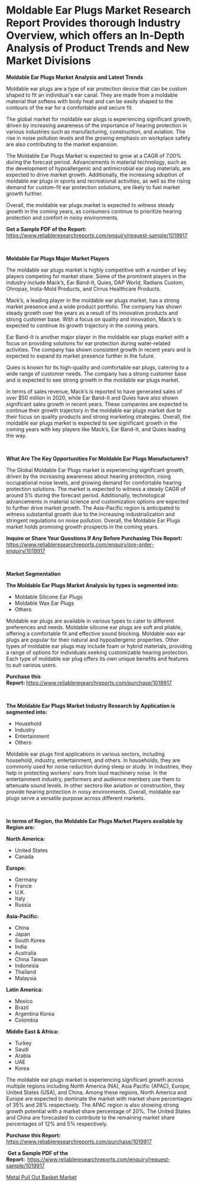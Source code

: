 <p><h1>Moldable Ear Plugs Market Research Report Provides thorough Industry Overview, which offers an In-Depth Analysis of Product Trends and New Market Divisions</h1></p><p><strong>Moldable Ear Plugs Market Analysis and Latest Trends</strong></p>
<p><p>Moldable ear plugs are a type of ear protection device that can be custom shaped to fit an individual's ear canal. They are made from a moldable material that softens with body heat and can be easily shaped to the contours of the ear for a comfortable and secure fit. </p><p>The global market for moldable ear plugs is experiencing significant growth, driven by increasing awareness of the importance of hearing protection in various industries such as manufacturing, construction, and aviation. The rise in noise pollution levels and the growing emphasis on workplace safety are also contributing to the market expansion.</p><p>The Moldable Ear Plugs Market is expected to grow at a CAGR of 7.00% during the forecast period. Advancements in material technology, such as the development of hypoallergenic and antimicrobial ear plug materials, are expected to drive market growth. Additionally, the increasing adoption of moldable ear plugs in sports and recreational activities, as well as the rising demand for custom-fit ear protection solutions, are likely to fuel market growth further.</p><p>Overall, the moldable ear plugs market is expected to witness steady growth in the coming years, as consumers continue to prioritize hearing protection and comfort in noisy environments.</p></p>
<p><strong>Get a Sample PDF of the Report:&nbsp;</strong> <a href="https://www.reliableresearchreports.com/enquiry/request-sample/1019917">https://www.reliableresearchreports.com/enquiry/request-sample/1019917</a></p>
<p>&nbsp;</p>
<p><strong>Moldable Ear Plugs Major Market Players</strong></p>
<p><p>The moldable ear plugs market is highly competitive with a number of key players competing for market share. Some of the prominent players in the industry include Mack’s, Ear Band-It, Quies, DAP World, Radians Custom, Ohropax, Insta-Mold Products, and Cirrus Healthcare Products.</p><p>Mack’s, a leading player in the moldable ear plugs market, has a strong market presence and a wide product portfolio. The company has shown steady growth over the years as a result of its innovative products and strong customer base. With a focus on quality and innovation, Mack’s is expected to continue its growth trajectory in the coming years.</p><p>Ear Band-It is another major player in the moldable ear plugs market with a focus on providing solutions for ear protection during water-related activities. The company has shown consistent growth in recent years and is expected to expand its market presence further in the future.</p><p>Quies is known for its high-quality and comfortable ear plugs, catering to a wide range of customer needs. The company has a strong customer base and is expected to see strong growth in the moldable ear plugs market.</p><p>In terms of sales revenue, Mack’s is reported to have generated sales of over $50 million in 2020, while Ear Band-It and Quies have also shown significant sales growth in recent years. These companies are expected to continue their growth trajectory in the moldable ear plugs market due to their focus on quality products and strong marketing strategies. Overall, the moldable ear plugs market is expected to see significant growth in the coming years with key players like Mack’s, Ear Band-It, and Quies leading the way.</p></p>
<p>&nbsp;</p>
<p><strong>What Are The Key Opportunities For Moldable Ear Plugs Manufacturers?</strong></p>
<p><p>The Global Moldable Ear Plugs market is experiencing significant growth, driven by the increasing awareness about hearing protection, rising occupational noise levels, and growing demand for comfortable hearing protection solutions. The market is expected to witness a steady CAGR of around 5% during the forecast period. Additionally, technological advancements in material science and customization options are expected to further drive market growth. The Asia-Pacific region is anticipated to witness substantial growth due to the increasing industrialization and stringent regulations on noise pollution. Overall, the Moldable Ear Plugs market holds promising growth prospects in the coming years.</p></p>
<p><strong>Inquire or Share Your Questions If Any Before Purchasing This Report:</strong> <a href="https://www.reliableresearchreports.com/enquiry/pre-order-enquiry/1019917">https://www.reliableresearchreports.com/enquiry/pre-order-enquiry/1019917</a></p>
<p>&nbsp;</p>
<p><strong>Market Segmentation</strong></p>
<p><strong>The Moldable Ear Plugs Market Analysis by types is segmented into:</strong></p>
<p><ul><li>Moldable Silicone Ear Plugs</li><li>Moldable Wax Ear Plugs</li><li>Others</li></ul></p>
<p><p>Moldable ear plugs are available in various types to cater to different preferences and needs. Moldable silicone ear plugs are soft and pliable, offering a comfortable fit and effective sound blocking. Moldable wax ear plugs are popular for their natural and hypoallergenic properties. Other types of moldable ear plugs may include foam or hybrid materials, providing a range of options for individuals seeking customizable hearing protection. Each type of moldable ear plug offers its own unique benefits and features to suit various users.</p></p>
<p><strong>Purchase this Report:&nbsp;</strong><a href="https://www.reliableresearchreports.com/purchase/1019917">https://www.reliableresearchreports.com/purchase/1019917</a></p>
<p>&nbsp;</p>
<p><strong>The Moldable Ear Plugs Market Industry Research by Application is segmented into:</strong></p>
<p><ul><li>Household</li><li>Industry</li><li>Entertainment</li><li>Others</li></ul></p>
<p><p>Moldable ear plugs find applications in various sectors, including household, industry, entertainment, and others. In households, they are commonly used for noise reduction during sleep or study. In industries, they help in protecting workers' ears from loud machinery noise. In the entertainment industry, performers and audience members use them to attenuate sound levels. In other sectors like aviation or construction, they provide hearing protection in noisy environments. Overall, moldable ear plugs serve a versatile purpose across different markets.</p></p>
<p>&nbsp;</p>
<p><strong>In terms of Region, the Moldable Ear Plugs Market Players available by Region are:</strong></p>
<p>
    <p> <strong> North America: </strong>
        <ul>
            <li>United States</li>
            <li>Canada</li>
        </ul>
        </p> 
    <p> <strong> Europe: </strong>
        <ul>
            <li>Germany</li>
            <li>France</li>
            <li>U.K.</li>
            <li>Italy</li>
            <li>Russia</li>
        </ul>
        </p> 
    <p> <strong> Asia-Pacific: </strong>
        <ul>
            <li>China</li>
            <li>Japan</li>
            <li>South Korea</li>
            <li>India</li>
            <li>Australia</li>
            <li>China Taiwan</li>
            <li>Indonesia</li>
            <li>Thailand</li>
            <li>Malaysia</li>
        </ul>
        </p> 
    <p> <strong> Latin America: </strong>
        <ul>
            <li>Mexico</li>
            <li>Brazil</li>
            <li>Argentina Korea</li>
            <li>Colombia</li>
        </ul>
        </p> 
    <p> <strong> Middle East & Africa: </strong>
        <ul>
            <li>Turkey</li>
            <li>Saudi</li>
            <li>Arabia</li>
            <li>UAE</li>
            <li>Korea</li>
        </ul>
    </p>
    </p>
<p><p>The moldable ear plugs market is experiencing significant growth across multiple regions including North America (NA), Asia Pacific (APAC), Europe, United States (USA), and China. Among these regions, North America and Europe are expected to dominate the market with market share percentages of 35% and 28% respectively. The APAC region is also showing strong growth potential with a market share percentage of 20%. The United States and China are forecasted to contribute to the remaining market share percentages of 12% and 5% respectively.</p></p>
<p><strong>Purchase this Report: </strong><a href="https://www.reliableresearchreports.com/purchase/1019917">https://www.reliableresearchreports.com/purchase/1019917</a></p>
<p>&nbsp;<strong>Get a Sample PDF of the Report:&nbsp;&nbsp;</strong><a href="https://www.reliableresearchreports.com/enquiry/request-sample/1019917">https://www.reliableresearchreports.com/enquiry/request-sample/1019917</a></p>
<p><strong></strong></p>
<p><p><a href="https://github.com/nancykennedykellievqfqt2/Market-Research-Report-List-1/blob/main/metal-pull-out-basket-market.md">Metal Pull Out Basket Market</a></p></p>